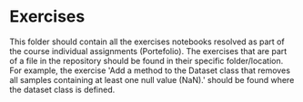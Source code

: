 # Exercises

This folder should contain all the exercises notebooks resolved as part of the course individual assignments (Portefolio).
The exercises that are part of a file in the repository should be found in their specific folder/location. 
For example, the exercise 'Add a method to the Dataset class that removes all samples containing at least one null value (NaN).' should be found where the dataset class is defined.
